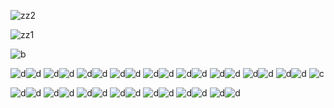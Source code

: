 ![zz2](https://github.com/user-attachments/assets/eb4cc69e-d427-488c-8234-58966a932a0c)

![zz1](https://github.com/user-attachments/assets/70bfd0fb-3800-43d8-8dc6-b4e1d1429bc8)


![b](https://github.com/user-attachments/assets/0d0a7b30-a4ab-4b3a-a868-202795c0ad72)








![d](https://github.com/user-attachments/assets/35e8f66d-b421-4965-8617-38009f172980)![d](https://github.com/user-attachments/assets/35e8f66d-b421-4965-8617-38009f172980)
![d](https://github.com/user-attachments/assets/35e8f66d-b421-4965-8617-38009f172980)![d](https://github.com/user-attachments/assets/35e8f66d-b421-4965-8617-38009f172980)
![d](https://github.com/user-attachments/assets/35e8f66d-b421-4965-8617-38009f172980)![d](https://github.com/user-attachments/assets/35e8f66d-b421-4965-8617-38009f172980)
![d](https://github.com/user-attachments/assets/35e8f66d-b421-4965-8617-38009f172980)![d](https://github.com/user-attachments/assets/35e8f66d-b421-4965-8617-38009f172980)
![d](https://github.com/user-attachments/assets/35e8f66d-b421-4965-8617-38009f172980)![d](https://github.com/user-attachments/assets/35e8f66d-b421-4965-8617-38009f172980)
![d](https://github.com/user-attachments/assets/35e8f66d-b421-4965-8617-38009f172980)![d](https://github.com/user-attachments/assets/35e8f66d-b421-4965-8617-38009f172980)
![d](https://github.com/user-attachments/assets/35e8f66d-b421-4965-8617-38009f172980)![d](https://github.com/user-attachments/assets/35e8f66d-b421-4965-8617-38009f172980)
![d](https://github.com/user-attachments/assets/35e8f66d-b421-4965-8617-38009f172980)![d](https://github.com/user-attachments/assets/35e8f66d-b421-4965-8617-38009f172980)
![d](https://github.com/user-attachments/assets/35e8f66d-b421-4965-8617-38009f172980)![d](https://github.com/user-attachments/assets/35e8f66d-b421-4965-8617-38009f172980)
![c](https://github.com/user-attachments/assets/02c61d40-faad-45e0-b5f7-ffb49a9020df)

![d](https://github.com/user-attachments/assets/35e8f66d-b421-4965-8617-38009f172980)![d](https://github.com/user-attachments/assets/35e8f66d-b421-4965-8617-38009f172980)
![d](https://github.com/user-attachments/assets/35e8f66d-b421-4965-8617-38009f172980)![d](https://github.com/user-attachments/assets/35e8f66d-b421-4965-8617-38009f172980)
![d](https://github.com/user-attachments/assets/35e8f66d-b421-4965-8617-38009f172980)![d](https://github.com/user-attachments/assets/35e8f66d-b421-4965-8617-38009f172980)
![d](https://github.com/user-attachments/assets/35e8f66d-b421-4965-8617-38009f172980)![d](https://github.com/user-attachments/assets/35e8f66d-b421-4965-8617-38009f172980)
![d](https://github.com/user-attachments/assets/35e8f66d-b421-4965-8617-38009f172980)![d](https://github.com/user-attachments/assets/35e8f66d-b421-4965-8617-38009f172980)
![d](https://github.com/user-attachments/assets/35e8f66d-b421-4965-8617-38009f172980)![d](https://github.com/user-attachments/assets/35e8f66d-b421-4965-8617-38009f172980)
![d](https://github.com/user-attachments/assets/35e8f66d-b421-4965-8617-38009f172980)![d](https://github.com/user-attachments/assets/35e8f66d-b421-4965-8617-38009f172980)

